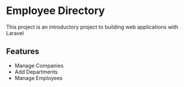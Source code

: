 # Employee Directory


This project is an introductory project to building web applications with Laravel


## Features

- Manage Companies
- Add Departments
- Manage Employees
